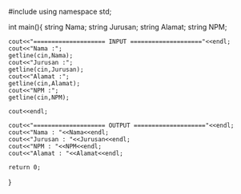 #include <iostream>
using namespace std;

int main(){
	string Nama;
	string Jurusan;
	string Alamat;
	string NPM;
	
	cout<<"==================== INPUT ===================="<<endl;
	cout<<"Nama :";
	getline(cin,Nama);
	cout<<"Jurusan :";
	getline(cin,Jurusan);
	cout<<"Alamat :";
	getline(cin,Alamat);
	cout<<"NPM :";
	getline(cin,NPM);
	
	cout<<endl;
	
	cout<<"==================== OUTPUT ===================="<<endl;
	cout<<"Nama : "<<Nama<<endl;
	cout<<"Jurusan : "<<Jurusan<<endl;
	cout<<"NPM : "<<NPM<<endl;
	cout<<"Alamat : "<<Alamat<<endl;
	
	return 0;
}
